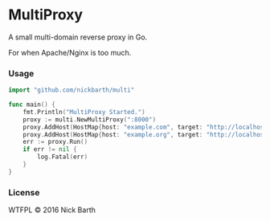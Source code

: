 # MultiProxy

A small multi-domain reverse proxy in Go.

For when Apache/Nginx is too much.

### Usage

```go
import "github.com/nickbarth/multi"

func main() {
	fmt.Println("MultiProxy Started.")
	proxy := multi.NewMultiProxy(":8000")
	proxy.AddHost(HostMap{host: "example.com", target: "http://localhost:9000"})
	proxy.AddHost(HostMap{host: "example.org", target: "http://localhost:9001"})
	err := proxy.Run()
	if err != nil {
		log.Fatal(err)
	}
}
```

### License
WTFPL &copy; 2016 Nick Barth
